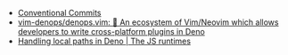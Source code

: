 - [Conventional Commits](https://www.conventionalcommits.org/ja/v1.0.0/)
- [vim-denops/denops.vim: 🐜 An ecosystem of Vim/Neovim which allows developers to write cross-platform plugins in Deno](https://github.com/vim-denops/denops.vim)
- [Handling local paths in Deno | The JS runtimes](https://medium.com/deno-the-complete-reference/handling-paths-in-deno-55f99de96f01)
